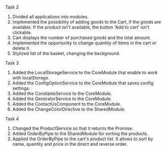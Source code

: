 Task 2
1. Divided all applications into modules.
2. Implemented the possibility of adding goods to the Cart, if the goods are available.
  If the product isn't available, the button 'Add to cart' isn't clickable.
3. Cart displays the number of purchased goods and the total amount.
4. Implemented the opportunity to change quantity of items in the cart or delete it.
5. Stylized list of the basket, changing the background.

Task 3
1. Added the LocalStorageService to the CoreModule that enable to work with localStorage.
2. Added the ConfigOptionService to the CoreModule that saves config settings.
3. Added the ConstantsService to the CoreModule.
4. Added the GeneratorService to the CoreModule.
5. Added the ContactUsComponent to the CoreModule.
6. Added the ChangeColorDirective to the SharedModule.

Task 4
1. Changed the ProductService so that it returns the Promise.
2. Added OrderByPipe to the SharedModule for sorting the products.
3. Applied the OrderByPipe to the cart's product list. 
It allows to sort by name, quantity and price in the direct and reverse order. 



